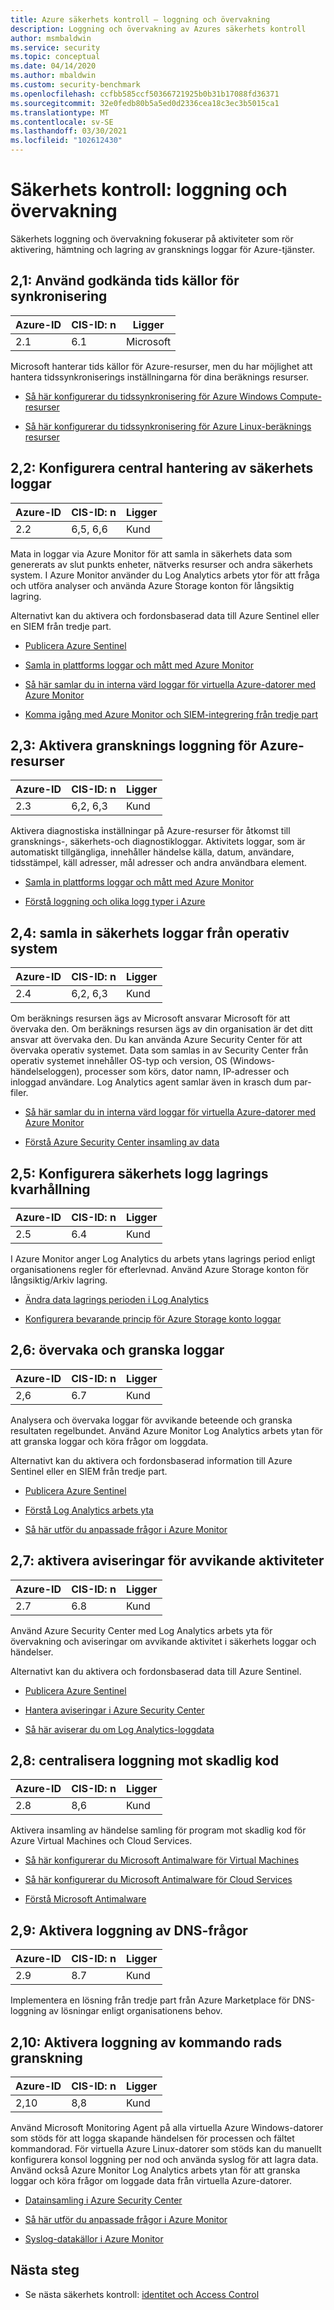 ```yaml
---
title: Azure säkerhets kontroll – loggning och övervakning
description: Loggning och övervakning av Azures säkerhets kontroll
author: msmbaldwin
ms.service: security
ms.topic: conceptual
ms.date: 04/14/2020
ms.author: mbaldwin
ms.custom: security-benchmark
ms.openlocfilehash: ccfbb585ccf50366721925b0b31b17088fd36371
ms.sourcegitcommit: 32e0fedb80b5a5ed0d2336cea18c3ec3b5015ca1
ms.translationtype: MT
ms.contentlocale: sv-SE
ms.lasthandoff: 03/30/2021
ms.locfileid: "102612430"
---
```

# <a name="security-control-logging-and-monitoring"></a>Säkerhets kontroll: loggning och övervakning

Säkerhets loggning och övervakning fokuserar på aktiviteter som rör aktivering, hämtning och lagring av gransknings loggar för Azure-tjänster.

## <a name="21-use-approved-time-synchronization-sources"></a>2,1: Använd godkända tids källor för synkronisering

| Azure-ID | CIS-ID: n | Ligger |
|--|--|--|
| 2.1 | 6.1 | Microsoft |

Microsoft hanterar tids källor för Azure-resurser, men du har möjlighet att hantera tidssynkroniserings inställningarna för dina beräknings resurser.

- [Så här konfigurerar du tidssynkronisering för Azure Windows Compute-resurser](../../virtual-machines/windows/time-sync.md)

- [Så här konfigurerar du tidssynkronisering för Azure Linux-beräknings resurser](../../virtual-machines/linux/time-sync.md)

## <a name="22-configure-central-security-log-management"></a>2,2: Konfigurera central hantering av säkerhets loggar

| Azure-ID | CIS-ID: n | Ligger |
|--|--|--|
| 2.2 | 6,5, 6,6 | Kund |

Mata in loggar via Azure Monitor för att samla in säkerhets data som genererats av slut punkts enheter, nätverks resurser och andra säkerhets system. I Azure Monitor använder du Log Analytics arbets ytor för att fråga och utföra analyser och använda Azure Storage konton för långsiktig lagring.

Alternativt kan du aktivera och fordonsbaserad data till Azure Sentinel eller en SIEM från tredje part. 

- [Publicera Azure Sentinel](../../sentinel/quickstart-onboard.md)

- [Samla in plattforms loggar och mått med Azure Monitor](../../azure-monitor/essentials/diagnostic-settings.md)

- [Så här samlar du in interna värd loggar för virtuella Azure-datorer med Azure Monitor](../../azure-monitor/vm/quick-collect-azurevm.md)

- [Komma igång med Azure Monitor och SIEM-integrering från tredje part](https://azure.microsoft.com/blog/use-azure-monitor-to-integrate-with-siem-tools/)

## <a name="23-enable-audit-logging-for-azure-resources"></a>2,3: Aktivera gransknings loggning för Azure-resurser

| Azure-ID | CIS-ID: n | Ligger |
|--|--|--|
| 2.3 | 6,2, 6,3 | Kund |

Aktivera diagnostiska inställningar på Azure-resurser för åtkomst till gransknings-, säkerhets-och diagnostikloggar. Aktivitets loggar, som är automatiskt tillgängliga, innehåller händelse källa, datum, användare, tidsstämpel, käll adresser, mål adresser och andra användbara element.

- [Samla in plattforms loggar och mått med Azure Monitor](../../azure-monitor/essentials/diagnostic-settings.md)

- [Förstå loggning och olika logg typer i Azure](../../azure-monitor/essentials/platform-logs-overview.md)

## <a name="24-collect-security-logs-from-operating-systems"></a>2,4: samla in säkerhets loggar från operativ system

| Azure-ID | CIS-ID: n | Ligger |
|--|--|--|
| 2.4 | 6,2, 6,3 | Kund |

Om beräknings resursen ägs av Microsoft ansvarar Microsoft för att övervaka den. Om beräknings resursen ägs av din organisation är det ditt ansvar att övervaka den. Du kan använda Azure Security Center för att övervaka operativ systemet. Data som samlas in av Security Center från operativ systemet innehåller OS-typ och version, OS (Windows-händelseloggen), processer som körs, dator namn, IP-adresser och inloggad användare. Log Analytics agent samlar även in krasch dum par-filer.

- [Så här samlar du in interna värd loggar för virtuella Azure-datorer med Azure Monitor](../../azure-monitor/vm/quick-collect-azurevm.md)

- [Förstå Azure Security Center insamling av data](../../security-center/security-center-enable-data-collection.md)

## <a name="25-configure-security-log-storage-retention"></a>2,5: Konfigurera säkerhets logg lagrings kvarhållning

| Azure-ID | CIS-ID: n | Ligger |
|--|--|--|
| 2.5 | 6.4 | Kund |

I Azure Monitor anger Log Analytics du arbets ytans lagrings period enligt organisationens regler för efterlevnad. Använd Azure Storage konton för långsiktig/Arkiv lagring.

- [Ändra data lagrings perioden i Log Analytics](../../azure-monitor/logs/manage-cost-storage.md#change-the-data-retention-period)

- [Konfigurera bevarande princip för Azure Storage konto loggar](../../storage/common/manage-storage-analytics-logs.md#configure-logging)

## <a name="26-monitor-and-review-logs"></a>2,6: övervaka och granska loggar

| Azure-ID | CIS-ID: n | Ligger |
|--|--|--|
| 2,6 | 6.7 | Kund |

Analysera och övervaka loggar för avvikande beteende och granska resultaten regelbundet. Använd Azure Monitor Log Analytics arbets ytan för att granska loggar och köra frågor om loggdata.

Alternativt kan du aktivera och fordonsbaserad information till Azure Sentinel eller en SIEM från tredje part. 

- [Publicera Azure Sentinel](../../sentinel/quickstart-onboard.md)

- [Förstå Log Analytics arbets yta](../../azure-monitor/logs/log-analytics-tutorial.md)

- [Så här utför du anpassade frågor i Azure Monitor](../../azure-monitor/logs/get-started-queries.md)

## <a name="27-enable-alerts-for-anomalous-activities"></a>2,7: aktivera aviseringar för avvikande aktiviteter

| Azure-ID | CIS-ID: n | Ligger |
|--|--|--|
| 2.7 | 6.8 | Kund |

Använd Azure Security Center med Log Analytics arbets yta för övervakning och aviseringar om avvikande aktivitet i säkerhets loggar och händelser.

Alternativt kan du aktivera och fordonsbaserad data till Azure Sentinel.

- [Publicera Azure Sentinel](../../sentinel/quickstart-onboard.md)

- [Hantera aviseringar i Azure Security Center](../../security-center/security-center-managing-and-responding-alerts.md)

- [Så här aviserar du om Log Analytics-loggdata](../../azure-monitor/alerts/tutorial-response.md)

## <a name="28-centralize-anti-malware-logging"></a>2,8: centralisera loggning mot skadlig kod

| Azure-ID | CIS-ID: n | Ligger |
|--|--|--|
| 2.8 | 8,6 | Kund |

Aktivera insamling av händelse samling för program mot skadlig kod för Azure Virtual Machines och Cloud Services.

- [Så här konfigurerar du Microsoft Antimalware för Virtual Machines](/powershell/module/servicemanagement/azure.service/set-azurevmmicrosoftantimalwareextension)

- [Så här konfigurerar du Microsoft Antimalware för Cloud Services](/powershell/module/servicemanagement/azure.service/set-azureserviceantimalwareextension)

- [Förstå Microsoft Antimalware](../fundamentals/antimalware.md)

## <a name="29-enable-dns-query-logging"></a>2,9: Aktivera loggning av DNS-frågor

| Azure-ID | CIS-ID: n | Ligger |
|--|--|--|
| 2.9 | 8.7 | Kund |

Implementera en lösning från tredje part från Azure Marketplace för DNS-loggning av lösningar enligt organisationens behov.  

## <a name="210-enable-command-line-audit-logging"></a>2,10: Aktivera loggning av kommando rads granskning

| Azure-ID | CIS-ID: n | Ligger |
|--|--|--|
| 2,10 | 8,8 | Kund |

Använd Microsoft Monitoring Agent på alla virtuella Azure Windows-datorer som stöds för att logga skapande händelsen för processen och fältet kommandorad.   För virtuella Azure Linux-datorer som stöds kan du manuellt konfigurera konsol loggning per nod och använda syslog för att lagra data.  Använd också Azure Monitor Log Analytics arbets ytan för att granska loggar och köra frågor om loggade data från virtuella Azure-datorer. 

- [Datainsamling i Azure Security Center](../../security-center/security-center-enable-data-collection.md#data-collection-tier)

- [Så här utför du anpassade frågor i Azure Monitor](../../azure-monitor/logs/get-started-queries.md)

- [Syslog-datakällor i Azure Monitor](../../azure-monitor/agents/data-sources-syslog.md)


## <a name="next-steps"></a>Nästa steg

- Se nästa säkerhets kontroll: [identitet och Access Control](security-control-identity-access-control.md)
